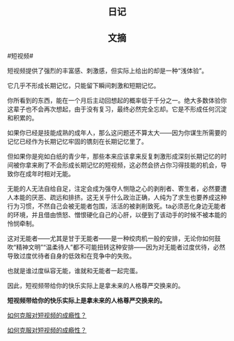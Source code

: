 ## <center>日记</center>



## <center>文摘</center>

#短视频#

短视频提供了强烈的丰富感、刺激感，但实际上给出的却是一种“浅体验”。

它几乎不形成长期记忆，只能留下瞬间刺激和短期记忆。

你所看到的东西，能在一个月后主动回想起的概率低于千分之一。绝大多数体验你这辈子也不会再次想起，由于没有复习，最终必然完全忘却。它是不形成任何沉淀和积累的。

如果你已经是技能成熟的成年人，那么这问题还不算太大——因为你谋生所需要的记忆已经作为长期记忆牢固的镌刻在长期记忆里了。

但如果你是宛如白纸的青少年，那些本来应该拿来反复刺激形成深刻长期记忆的时间被你拿来刷了不会形成长期记忆的短视频，这必然会挤占你习得技能的机会，导致你在成年时相对无能。

无能的人无法自给自足，注定会成为强夺人恻隐之心的剥削者、寄生者，必然要遭人本能的厌恶、疏远和排挤。这无关乎什么政治正确，人纯为了求生也要养成这种行为习惯，不然自己会被无能者包围，活活的被剥削致死。ta必须恶化身边无能者的环境，并且借由愤怒、憎恨硬化自己的心肝，以便到了该动手的时候不被本能的怜悯牵制。

这对无能者——尤其是甘于无能者——是一种绞肉机一般的安排，无论你如何鼓吹“精神文明”“温柔待人”都不可能扭转这种安排——因为对无能者过度优待，必然导致过度优待者自身的低效和在竞争中的失败。

也就是谁过度纵容无能，谁就和无能者一起完蛋。

因此，短视频带给你的快乐实际上是拿未来的人格尊严交换来的。

**短视频带给你的快乐实际上是拿未来的人格尊严交换来的。**

[如何克服对短视频的成瘾性？](https://afdian.net/p/b1f7b440124a11efb54b52540025c377)

[如何克服对短视频的成瘾性？](./articles/9adgq/如何克服对短视频的成瘾性？.md)

